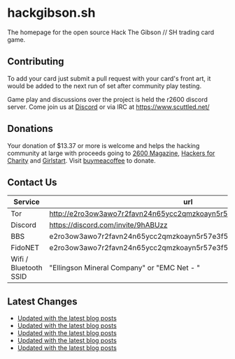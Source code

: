 # hackgibson.sh
The homepage for the open source Hack The Gibson // SH trading card game.


## Contributing

To add your card just submit a pull request with your card's front art, it would be added to the next run of set after community play testing.

Game play and discussions over the project is held the r2600 discord server. Come join us at [Discord](https://discord.com/invite/9hABUzz) or via IRC at https://www.scuttled.net/


## Donations

Your donation of $13.37 or more is welcome and helps the hacking community at large with proceeds going to [2600 Magazine](https://2600.com/), [Hackers for Charity](https://hackersforcharity.org) and [Girlstart](https://girlstart.org).  Visit [buymeacoffee](https://www.buymeacoffee.com/hackgibson.sh) to donate.


## Contact Us

Service | url
-|-
Tor | http://e2ro3ow3awo7r2favn24n65ycc2qmzkoayn5r57e3f56nvjwdcgg32ad.onion
Discord | https://discord.com/invite/9hABUzz
BBS | e2ro3ow3awo7r2favn24n65ycc2qmzkoayn5r57e3f56nvjwdcgg32ad.onion:23
FidoNET | e2ro3ow3awo7r2favn24n65ycc2qmzkoayn5r57e3f56nvjwdcgg32ad.onion:24554
Wifi / Bluetooth SSID | "Ellingson Mineral Company" or "EMC Net - <fidonet address>"

## Latest Changes
<!-- BLOG-POST-LIST:START -->
- [Updated with the latest blog posts](https://github.com/DFW2600/hackgibson.sh/commit/8d6250d163bca65b06cb296c91a2e1470575fcf6)
- [Updated with the latest blog posts](https://github.com/DFW2600/hackgibson.sh/commit/82d1e8b40f9a28d2c2dac2f33454cfd8c48086a4)
- [Updated with the latest blog posts](https://github.com/DFW2600/hackgibson.sh/commit/23b304a8b8b388f03d37f0f761d49d6f337d1851)
- [Updated with the latest blog posts](https://github.com/DFW2600/hackgibson.sh/commit/2600da0476b75e0bef0947d4e2a621feef9b02e9)
- [Updated with the latest blog posts](https://github.com/DFW2600/hackgibson.sh/commit/1049479fbe907be0f45a07bbc2d3b039a37260f6)
<!-- BLOG-POST-LIST:END -->

